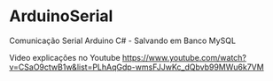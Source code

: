 # ArduinoSerial
Comunicação Serial Arduino C# - Salvando em Banco MySQL

Video explicações no Youtube
https://www.youtube.com/watch?v=CSaO9ctwB1w&list=PLhAqGdp-wmsFJJwKc_dQbvb99MWu6k7VM
